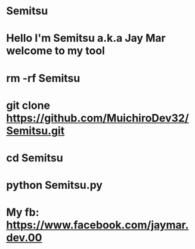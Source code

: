 # Semitsu

# Hello I'm Semitsu a.k.a Jay Mar welcome to my tool

# rm -rf Semitsu
# git clone https://github.com/MuichiroDev32/Semitsu.git
# cd Semitsu
# python Semitsu.py

# My fb: https://www.facebook.com/jaymar.dev.00
